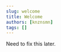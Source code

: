 ```yaml
---
slug: welcome
title: Welcome
authors: [knznsmn]
tags: []
---
```


Need to fix this later.

<!-- truncate -->